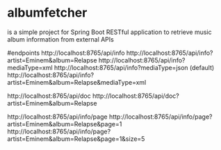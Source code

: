 # albumfetcher 
is a simple project for Spring Boot RESTful application to retrieve music album information from external APIs

#endpoints
http://localhost:8765/api/info
http://localhost:8765/api/info?artist=Eminem&album=Relapse
http://localhost:8765/api/info?mediaType=xml
http://localhost:8765/api/info?mediaType=json (default)
http://localhost:8765/api/info?artist=Eminem&album=Relapse&mediaType=xml

http://localhost:8765/api/doc
http://localhost:8765/api/doc?artist=Eminem&album=Relapse

http://localhost:8765/api/info/page
http://localhost:8765/api/info/page?artist=Eminem&album=Relapse&page=1
http://localhost:8765/api/info/page?artist=Eminem&album=Relapse&page=1&size=5


